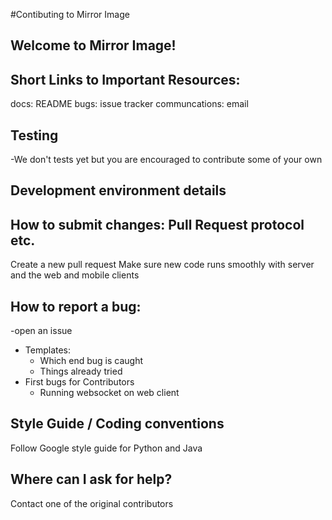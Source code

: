 #Contibuting to Mirror Image

## Welcome to Mirror Image! 

## Short Links to Important Resources:
docs: README
bugs: issue tracker
communcations: email
## Testing
-We don't tests yet but you are encouraged to contribute some of your own 

## Development environment details

## How to submit changes: Pull Request protocol etc. 
Create a new pull request
Make sure new code runs smoothly with server and the web and mobile clients

## How to report a bug: 
-open an issue
* Templates: 
  * Which end bug is caught
  * Things already tried
* First bugs for Contributors
  * Running websocket on web client
    
## Style Guide / Coding conventions 
Follow Google style guide for Python and Java

## Where can I ask for help?
Contact one of the original contributors
